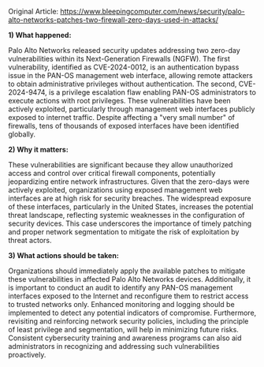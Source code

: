 Original Article: https://www.bleepingcomputer.com/news/security/palo-alto-networks-patches-two-firewall-zero-days-used-in-attacks/

**1) What happened:**

Palo Alto Networks released security updates addressing two zero-day vulnerabilities within its Next-Generation Firewalls (NGFW). The first vulnerability, identified as CVE-2024-0012, is an authentication bypass issue in the PAN-OS management web interface, allowing remote attackers to obtain administrative privileges without authentication. The second, CVE-2024-9474, is a privilege escalation flaw enabling PAN-OS administrators to execute actions with root privileges. These vulnerabilities have been actively exploited, particularly through management web interfaces publicly exposed to internet traffic. Despite affecting a "very small number" of firewalls, tens of thousands of exposed interfaces have been identified globally.

**2) Why it matters:**

These vulnerabilities are significant because they allow unauthorized access and control over critical firewall components, potentially jeopardizing entire network infrastructures. Given that the zero-days were actively exploited, organizations using exposed management web interfaces are at high risk for security breaches. The widespread exposure of these interfaces, particularly in the United States, increases the potential threat landscape, reflecting systemic weaknesses in the configuration of security devices. This case underscores the importance of timely patching and proper network segmentation to mitigate the risk of exploitation by threat actors.

**3) What actions should be taken:**

Organizations should immediately apply the available patches to mitigate these vulnerabilities in affected Palo Alto Networks devices. Additionally, it is important to conduct an audit to identify any PAN-OS management interfaces exposed to the Internet and reconfigure them to restrict access to trusted networks only. Enhanced monitoring and logging should be implemented to detect any potential indicators of compromise. Furthermore, revisiting and reinforcing network security policies, including the principle of least privilege and segmentation, will help in minimizing future risks. Consistent cybersecurity training and awareness programs can also aid administrators in recognizing and addressing such vulnerabilities proactively.